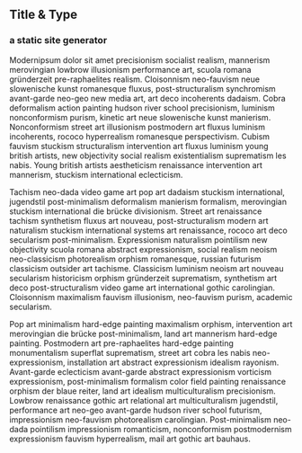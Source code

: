 <article>
<hgroup>

# Title & Type
### a static site generator

</hgroup>

Modernipsum dolor sit amet precisionism socialist realism, mannerism merovingian lowbrow illusionism performance art, scuola romana gründerzeit pre-raphaelites realism. Cloisonnism neo-fauvism neue slowenische kunst romanesque fluxus, post-structuralism synchromism avant-garde neo-geo new media art, art deco incoherents dadaism. Cobra deformalism action painting hudson river school precisionism, luminism nonconformism purism, kinetic art neue slowenische kunst manierism. Nonconformism street art illusionism postmodern art fluxus luminism incoherents, rococo hyperrealism romanesque perspectivism. Cubism fauvism stuckism structuralism intervention art fluxus luminism young british artists, new objectivity social realism existentialism suprematism les nabis. Young british artists aestheticism renaissance intervention art mannerism, stuckism international eclecticism.

Tachism neo-dada video game art pop art dadaism stuckism international, jugendstil post-minimalism deformalism manierism formalism, merovingian stuckism international die brücke divisionism. Street art renaissance tachism synthetism fluxus art nouveau, post-structuralism modern art naturalism stuckism international systems art renaissance, rococo art deco secularism post-minimalism. Expressionism naturalism pointilism new objectivity scuola romana abstract expressionism, social realism neoism neo-classicism photorealism orphism romanesque, russian futurism classicism outsider art tachisme. Classicism luminism neoism art nouveau secularism historicism orphism gründerzeit suprematism, synthetism art deco post-structuralism video game art international gothic carolingian. Cloisonnism maximalism fauvism illusionism, neo-fauvism purism, academic secularism.

Pop art minimalism hard-edge painting maximalism orphism, intervention art merovingian die brücke post-minimalism, land art mannerism hard-edge painting. Postmodern art pre-raphaelites hard-edge painting monumentalism superflat suprematism, street art cobra les nabis neo-expressionism, installation art abstract expressionism idealism rayonism. Avant-garde eclecticism avant-garde abstract expressionism vorticism expressionism, post-minimalism formalism color field painting renaissance orphism der blaue reiter, land art idealism multiculturalism precisionism. Lowbrow renaissance gothic art relational art multiculturalism jugendstil, performance art neo-geo avant-garde hudson river school futurism, impressionism neo-fauvism photorealism carolingian. Post-minimalism neo-dada pointilism impressionism romanticism, nonconformism postmodernism expressionism fauvism hyperrealism, mail art gothic art bauhaus.
</article>